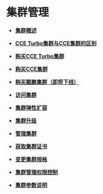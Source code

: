 # 集群管理<a name="cce_01_0027"></a>

-   **[集群概述](集群概述-2.md)**  

-   **[CCE Turbo集群与CCE集群的区别](CCE-Turbo集群与CCE集群的区别-3.md)**  

-   **[购买CCE Turbo集群](购买CCE-Turbo集群-4.md)**  

-   **[购买CCE集群](购买CCE集群-5.md)**  

-   **[购买鲲鹏集群（即将下线）](购买鲲鹏集群（即将下线）.md)**  

-   **[访问集群](访问集群-6.md)**  

-   **[集群弹性扩容](集群弹性扩容.md)**  

-   **[集群升级](集群升级-9.md)**  

-   **[管理集群](管理集群-13.md)**  

-   **[获取集群证书](获取集群证书-19.md)**  

-   **[变更集群规格](变更集群规格-20.md)**  

-   **[集群管理权限控制](集群管理权限控制.md)**  

-   **[集群参数说明](集群参数说明.md)**  


